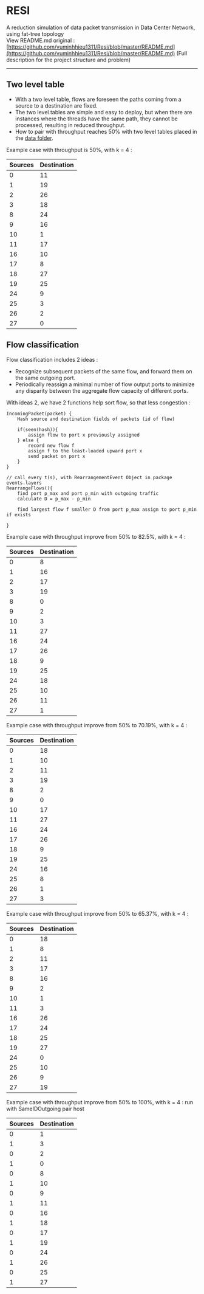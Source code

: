 # RESI
A reduction simulation of data packet transmission in Data Center Network, using fat-tree topology <br />
View README.md original : [https://github.com/vuminhhieu1311/Resi/blob/master/README.md](https://github.com/vuminhhieu1311/Resi/blob/master/README.md)
(Full description for the project structure and problem)
<hr>

## Two level table
- With a two level table, flows are foreseen the paths coming from a source to a destination are fixed.
- The two level tables are simple and easy to deploy, but when there are instances where the threads have the same path, they cannot be processed, resulting in reduced throughput.
- How to pair with throughput reaches 50% with two level tables placed in the [data folder](data/pair50).

Example case with throughput is 50%, with k = 4 :

| Sources | Destination |
|---------|-------------|
| 0       | 11          |
| 1       | 19          |
| 2       | 26          |
| 3       | 18          |
| 8       | 24          |
| 9       | 16          |
| 10      | 1           |
| 11      | 17          |
| 16      | 10          |
| 17      | 8           |
| 18      | 27          |
| 19      | 25          |
| 24      | 9           |
| 25      | 3           |
| 26      | 2           |
| 27      | 0           |

## Flow classification

Flow classification includes 2 ideas : 
- Recognize subsequent packets of the same flow, and forward them on the same outgoing port.
- Periodically reassign a minimal number of flow output ports to minimize any disparity between the aggregate flow capacity of different ports. 

With ideas 2, we have 2 functions help sort flow, so that less congestion :  

```
IncomingPacket(packet) {
	Hash source and destination fields of packets (id of flow)
	
	if(seen(hash)){
		assign flow to port x previously assigned
	} else {
		record new flow f
		assign f to the least-loaded upward port x
		send packet on port x
	}
}

// call every t(s), with RearrangementEvent Object in package events.layers
RearrangeFlows(){
	find port p_max and port p_min with outgoing traffic
	calculate D = p_max - p_min 
	
	find largest flow f smaller D from port p_max assign to port p_min if exists
	
}
```

Example case with throughput improve from 50% to 82.5%, with k = 4 :

| Sources | Destination |
|---------|-------------|
| 0       | 8           |
| 1       | 16          |
| 2       | 17          |
| 3       | 19          |
| 8       | 0           |
| 9       | 2           |
| 10      | 3           |
| 11      | 27          |
| 16      | 24          |
| 17      | 26          |
| 18      | 9           |
| 19      | 25          |
| 24      | 18          |
| 25      | 10          |
| 26      | 11          |
| 27      | 1           |

Example case with throughput improve from 50% to 70.19%, with k = 4 :

| Sources | Destination |
|---------|-------------|
| 0       | 18          |
| 1       | 10          |
| 2       | 11          |
| 3       | 19          |
| 8       | 2           |
| 9       | 0           |
| 10      | 17          |
| 11      | 27          |
| 16      | 24          |
| 17      | 26          |
| 18      | 9           |
| 19      | 25          |
| 24      | 16          |
| 25      | 8           |
| 26      | 1           |
| 27      | 3           |

Example case with throughput improve from 50% to 65.37%, with k = 4 :

| Sources | Destination |
|---------|-------------|
| 0       | 18          |
| 1       | 8           |
| 2       | 11          |
| 3       | 17          |
| 8       | 16          |
| 9       | 2           |
| 10      | 1           |
| 11      | 3           |
| 16      | 26          |
| 17      | 24          |
| 18      | 25          |
| 19      | 27          |
| 24      | 0           |
| 25      | 10          |
| 26      | 9           |
| 27      | 19          |

Example case with throughput improve from 50% to 100%, with k = 4 : run with SameIDOutgoing pair host

| Sources | Destination |
|---------|-------------|
| 0       | 1           |
| 1       | 3           |
| 0       | 2           |
| 1       | 0           |
| 0       | 8           |
| 1       | 10          |
| 0       | 9           |
| 1       | 11          |
| 0       | 16          |
| 1       | 18          |
| 0       | 17          |
| 1       | 19          |
| 0       | 24          |
| 1       | 26          |
| 0       | 25          |
| 1       | 27          |
